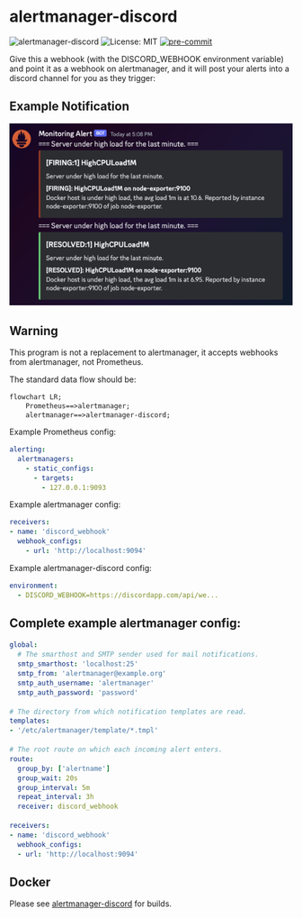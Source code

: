 # alertmanager-discord

![alertmanager-discord](https://github.com/SimplicityGuy/alertmanager-discord/actions/workflows/build.yml/badge.svg) ![License: MIT](https://img.shields.io/github/license/SimplicityGuy/alertmanager-discord) [![pre-commit](https://img.shields.io/badge/pre--commit-enabled-brightgreen?logo=pre-commit)](https://github.com/pre-commit/pre-commit)

Give this a webhook (with the DISCORD_WEBHOOK environment variable) and point it as a webhook on alertmanager, and it will post your alerts into a discord channel for you as they trigger:

## Example Notification

![](/images/example.png)

## Warning

This program is not a replacement to alertmanager, it accepts webhooks from alertmanager, not Prometheus.

The standard data flow should be:

```mermaid
flowchart LR;
    Prometheus==>alertmanager;
    alertmanager==>alertmanager-discord;
```

Example Prometheus config:

```yaml
alerting:
  alertmanagers:
    - static_configs:
      - targets:
        - 127.0.0.1:9093
```

Example alertmanager config:

```yaml
receivers:
- name: 'discord_webhook'
  webhook_configs:
    - url: 'http://localhost:9094'
```

Example alertmanager-discord config:

```yaml
environment:
  - DISCORD_WEBHOOK=https://discordapp.com/api/we...
```

## Complete example alertmanager config:

```yaml
global:
  # The smarthost and SMTP sender used for mail notifications.
  smtp_smarthost: 'localhost:25'
  smtp_from: 'alertmanager@example.org'
  smtp_auth_username: 'alertmanager'
  smtp_auth_password: 'password'

# The directory from which notification templates are read.
templates:
- '/etc/alertmanager/template/*.tmpl'

# The root route on which each incoming alert enters.
route:
  group_by: ['alertname']
  group_wait: 20s
  group_interval: 5m
  repeat_interval: 3h
  receiver: discord_webhook

receivers:
- name: 'discord_webhook'
  webhook_configs:
  - url: 'http://localhost:9094'
```

## Docker

Please see [alertmanager-discord](https://github.com/users/SimplicityGuy/packages/container/package/alertmanager-discord) for builds.
